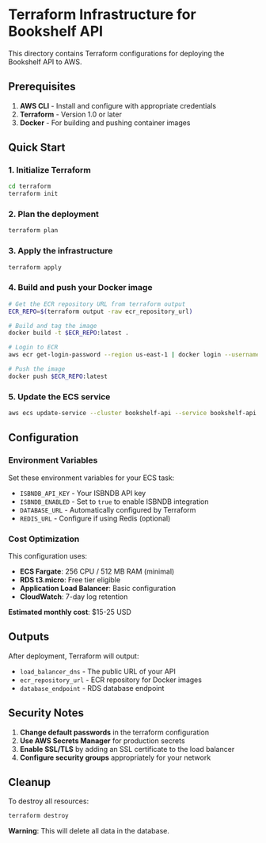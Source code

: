 # Terraform Infrastructure for Bookshelf API

This directory contains Terraform configurations for deploying the Bookshelf API to AWS.

## Prerequisites

1. **AWS CLI** - Install and configure with appropriate credentials
2. **Terraform** - Version 1.0 or later
3. **Docker** - For building and pushing container images

## Quick Start

### 1. Initialize Terraform

```bash
cd terraform
terraform init
```

### 2. Plan the deployment

```bash
terraform plan
```

### 3. Apply the infrastructure

```bash
terraform apply
```

### 4. Build and push your Docker image

```bash
# Get the ECR repository URL from terraform output
ECR_REPO=$(terraform output -raw ecr_repository_url)

# Build and tag the image
docker build -t $ECR_REPO:latest .

# Login to ECR
aws ecr get-login-password --region us-east-1 | docker login --username AWS --password-stdin $ECR_REPO

# Push the image
docker push $ECR_REPO:latest
```

### 5. Update the ECS service

```bash
aws ecs update-service --cluster bookshelf-api --service bookshelf-api --force-new-deployment
```

## Configuration

### Environment Variables

Set these environment variables for your ECS task:

- `ISBNDB_API_KEY` - Your ISBNDB API key
- `ISBNDB_ENABLED` - Set to `true` to enable ISBNDB integration
- `DATABASE_URL` - Automatically configured by Terraform
- `REDIS_URL` - Configure if using Redis (optional)

### Cost Optimization

This configuration uses:
- **ECS Fargate**: 256 CPU / 512 MB RAM (minimal)
- **RDS t3.micro**: Free tier eligible
- **Application Load Balancer**: Basic configuration
- **CloudWatch**: 7-day log retention

**Estimated monthly cost**: $15-25 USD

## Outputs

After deployment, Terraform will output:
- `load_balancer_dns` - The public URL of your API
- `ecr_repository_url` - ECR repository for Docker images
- `database_endpoint` - RDS database endpoint

## Security Notes

1. **Change default passwords** in the terraform configuration
2. **Use AWS Secrets Manager** for production secrets
3. **Enable SSL/TLS** by adding an SSL certificate to the load balancer
4. **Configure security groups** appropriately for your network

## Cleanup

To destroy all resources:

```bash
terraform destroy
```

**Warning**: This will delete all data in the database.